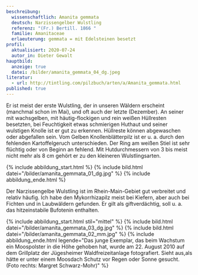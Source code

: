 ```yaml
---
beschreibung:
  wissenschaftlich: Amanita gemmata
  deutsch: Narzissengelber Wulstling
  referenz: "(Fr.) Bertill. 1866 "
  familie: Amanitaceae
  erlaeuterung: gemmata = mit Edelsteinen besetzt
profil:
  aktualisiert: 2020-07-24
  autor_in: Dieter Gewalt
hauptbild:
  anzeige: true
  datei: /bilder/amanita_gemmata_04_dg.jpeg
literatur:
  - url: http://tintling.com/pilzbuch/arten/a/Amanita_gemmata.html
published: true
---
```


Er ist meist der erste Wulstling, der in unseren Wäldern erscheint (manchmal schon im Mai), und oft auch der letzte (Dezember). An seiner mit wachsgelben, mit häutig-flockigen und rein weißen Hüllresten besetzten, bei Feuchtigkeit etwas schmierigen Huthaut und seiner wulstigen Knolle ist er gut zu erkennen. Hüllreste können abgewaschen oder abgefallen sein. Vom Gelben Knollenblätterpilz ist er u. a. durch den fehlenden Kartoffelgeruch unterschieden. Der Ring am weißen Stiel ist sehr flüchtig oder von Beginn an fehlend. Mit Hutdurchmessern von 3 bis meist nicht mehr als 8 cm gehört er zu den kleineren Wulstlingsarten.

{% include abbildung_start.html %}
{% include bild.html datei="/bilder/amanita_gemmata_01_dg.jpg" %}
{% include abbildung_ende.html %}

Der Narzissengelbe Wulstling ist im Rhein-Main-Gebiet gut verbreitet und relativ häufig. Ich habe den Mykorrhizapilz meist bei Kiefern, aber auch bei Fichten und in Laubwäldern gefunden. Er gilt als giftverdächtig, soll u. a. das hitzeinstabile Bufotenin enthalten.

{% include abbildung_start.html stil="mittel" %}
{% include bild.html datei="/bilder/amanita_gemmata_03_dg.jpg" %}
{% include bild.html datei="/bilder/amanita_gemmata_02_mm.jpg" %}
{% include abbildung_ende.html legende="Das junge Exemplar, das beim Wachstum ein Moospolster in die Höhe gehoben hat, wurde am 22. August 2010 auf dem Grillplatz der Jügesheimer Waldfreizeitanlage fotografiert. Sieht aus,als hätte er unter einem Moosdach Schutz vor Regen oder Sonne gesucht. (Foto rechts: Margret Schwarz-Mohr)" %}
